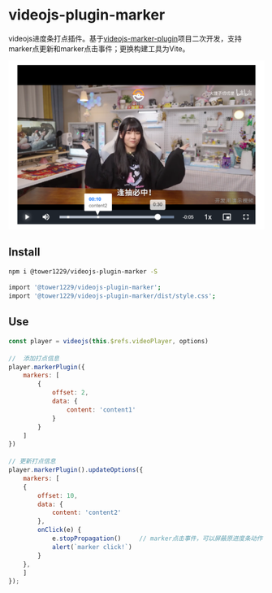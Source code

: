 # videojs-plugin-marker

videojs进度条打点插件。基于[videojs-marker-plugin]()项目二次开发，支持marker点更新和marker点击事件；更换构建工具为Vite。

![preivew](public/img/album.png)

## Install

```bash
npm i @tower1229/videojs-plugin-marker -S
```

```bash
import '@tower1229/videojs-plugin-marker';
import '@tower1229/videojs-plugin-marker/dist/style.css';

```

## Use

```js
const player = videojs(this.$refs.videoPlayer, options)

//  添加打点信息
player.markerPlugin({
    markers: [
        {
            offset: 2,
            data: {
                content: 'content1'
            }
        }
    ]
})

// 更新打点信息
player.markerPlugin().updateOptions({
    markers: [
    {
        offset: 10,
        data: {
            content: 'content2'
        },
        onClick(e) {
            e.stopPropagation()     // marker点击事件，可以屏蔽原进度条动作
            alert(`marker click!`)
        }
    },
    ]
});
```